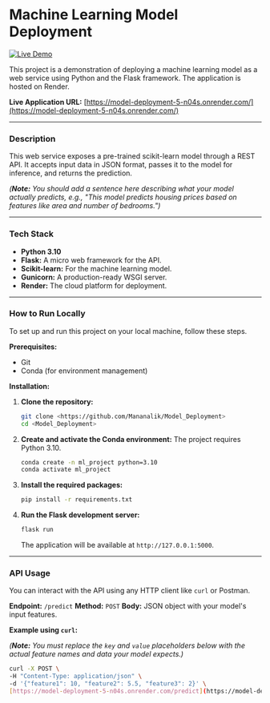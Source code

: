 # Machine Learning Model Deployment

[![Live Demo](https://img.shields.io/badge/Live-Demo-brightgreen)](https://model-deployment-5-n04s.onrender.com/)

This project is a demonstration of deploying a machine learning model as a web service using Python and the Flask framework. The application is hosted on Render.

**Live Application URL:** [https://model-deployment-5-n04s.onrender.com/](https://model-deployment-5-n04s.onrender.com/)

---

### Description

This web service exposes a pre-trained scikit-learn model through a REST API. It accepts input data in JSON format, passes it to the model for inference, and returns the prediction.

*(**Note:** You should add a sentence here describing what your model actually predicts, e.g., "This model predicts housing prices based on features like area and number of bedrooms.")*

---

### Tech Stack

* **Python 3.10**
* **Flask:** A micro web framework for the API.
* **Scikit-learn:** For the machine learning model.
* **Gunicorn:** A production-ready WSGI server.
* **Render:** The cloud platform for deployment.

---

### How to Run Locally

To set up and run this project on your local machine, follow these steps.

**Prerequisites:**
* Git
* Conda (for environment management)

**Installation:**

1.  **Clone the repository:**
    ```bash
    git clone <https://github.com/Mananalik/Model_Deployment>
    cd <Model_Deployment>
    ```

2.  **Create and activate the Conda environment:**
    The project requires Python 3.10.
    ```bash
    conda create -n ml_project python=3.10
    conda activate ml_project
    ```

3.  **Install the required packages:**
    ```bash
    pip install -r requirements.txt
    ```

4.  **Run the Flask development server:**
    ```bash
    flask run
    ```
    The application will be available at `http://127.0.0.1:5000`.

---

### API Usage

You can interact with the API using any HTTP client like `curl` or Postman.

**Endpoint:** `/predict`
**Method:** `POST`
**Body:** JSON object with your model's input features.

**Example using `curl`:**

*(**Note:** You must replace the `key` and `value` placeholders below with the actual feature names and data your model expects.)*

```bash
curl -X POST \
-H "Content-Type: application/json" \
-d '{"feature1": 10, "feature2": 5.5, "feature3": 2}' \
[https://model-deployment-5-n04s.onrender.com/predict](https://model-deployment-5-n04s.onrender.com/predict)

